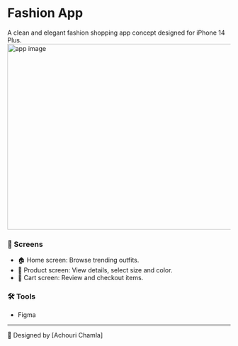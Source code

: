 

# Fashion App 

A clean and elegant fashion shopping app concept designed for iPhone 14 Plus.
<img width="557" height="420" alt="app image" src="https://github.com/user-attachments/assets/1dc3ed87-bd3a-48ca-9642-76aac62debbe" />
### 📱 Screens
- 🏠 Home screen: Browse trending outfits.
- 👗 Product screen: View details, select size and color.
- 🛒 Cart screen: Review and checkout items.

### 🛠️ Tools
- Figma
  


---
💖 Designed by [Achouri Chamla]
